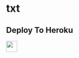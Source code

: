 # txt

## Deploy To Heroku

<a href="https://heroku.com/deploy?template=https://github.com/aman213s4/txt01">
     <img height="30px" src="https://img.shields.io/badge/Deploy%20To%20Heroku-blueviolet?style=for-the-badge&logo=heroku">
  </a>
